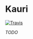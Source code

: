 # Kauri

[![Travis](https://img.shields.io/travis/steazzalini/kauri/develop.svg?style=flat)](https://travis-ci.org/steazzalini/kauri)

*TODO*
